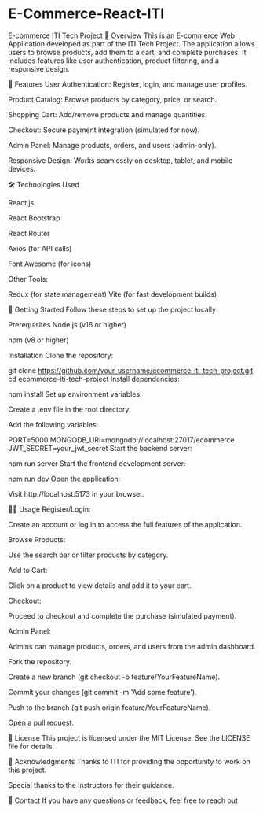 # E-Commerce-React-ITI
E-commerce ITI Tech Project
📝 Overview
This is an E-commerce Web Application developed as part of the ITI Tech Project. The application allows users to browse products, add them to a cart, and complete purchases. It includes features like user authentication, product filtering, and a responsive design.

🚀 Features
User Authentication: Register, login, and manage user profiles.

Product Catalog: Browse products by category, price, or search.

Shopping Cart: Add/remove products and manage quantities.

Checkout: Secure payment integration (simulated for now).

Admin Panel: Manage products, orders, and users (admin-only).

Responsive Design: Works seamlessly on desktop, tablet, and mobile devices.

🛠️ Technologies Used

React.js

React Bootstrap

React Router

Axios (for API calls)

Font Awesome (for icons)

Other Tools:

Redux (for state management)
Vite (for fast development builds)



🚀 Getting Started
Follow these steps to set up the project locally:

Prerequisites
Node.js (v16 or higher)

npm (v8 or higher)



Installation
Clone the repository:


git clone https://github.com/your-username/ecommerce-iti-tech-project.git
cd ecommerce-iti-tech-project
Install dependencies:


npm install
Set up environment variables:

Create a .env file in the root directory.

Add the following variables:


PORT=5000
MONGODB_URI=mongodb://localhost:27017/ecommerce
JWT_SECRET=your_jwt_secret
Start the backend server:


npm run server
Start the frontend development server:


npm run dev
Open the application:

Visit http://localhost:5173 in your browser.

🧑‍💻 Usage
Register/Login:

Create an account or log in to access the full features of the application.

Browse Products:

Use the search bar or filter products by category.

Add to Cart:

Click on a product to view details and add it to your cart.

Checkout:

Proceed to checkout and complete the purchase (simulated payment).

Admin Panel:

Admins can manage products, orders, and users from the admin dashboard.


Fork the repository.

Create a new branch (git checkout -b feature/YourFeatureName).

Commit your changes (git commit -m 'Add some feature').

Push to the branch (git push origin feature/YourFeatureName).

Open a pull request.

📄 License
This project is licensed under the MIT License. See the LICENSE file for details.

🙏 Acknowledgments
Thanks to ITI for providing the opportunity to work on this project.

Special thanks to the instructors for their guidance.

📧 Contact
If you have any questions or feedback, feel free to reach out
